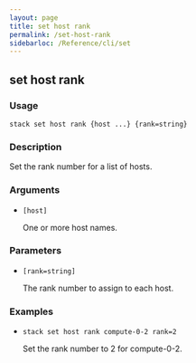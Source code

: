 ```yaml
---
layout: page
title: set host rank
permalink: /set-host-rank
sidebarloc: /Reference/cli/set
---
```


## set host rank

### Usage

`stack set host rank {host ...} {rank=string}`

### Description

Set the rank number for a list of hosts.

### Arguments

* `[host]`

   One or more host names.


### Parameters
* `[rank=string]`

   The rank number to assign to each host.

### Examples

* `stack set host rank compute-0-2 rank=2`

   Set the rank number to 2 for compute-0-2.



